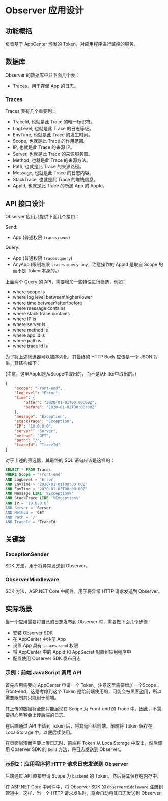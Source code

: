 # Observer 应用设计

## 功能概括

负责基于 AppCenter 颁发的 Token，对应用程序进行监控的服务。

## 数据库

Observer 的数据库中只下面几个表：

* Traces，用于存储 App 的日志。

### Traces

Traces 表有几个重要列：

* TraceId, 也就是此 Trace 的唯一标识符。
* LogLevel, 也就是此 Trace 的日志等级。
* EnvTime, 也就是此 Trace 的发生时间。
* Scope, 也就是此 Trace 的作用范围。
* IP, 也就是此 Trace 的来源 IP。
* Server, 也就是此 Trace 的来源服务器。
* Method, 也就是此 Trace 的来源方法。
* Path, 也就是此 Trace 的来源路径。
* Message, 也就是此 Trace 的日志内容。
* StackTrace, 也就是此 Trace 的堆栈信息。
* AppId, 也就是此 Trace 的所属 App 的 AppId。

## API 接口设计

Observer 应用只提供下面几个接口：

Send:

* App (普通权限 `traces:send`)

Query:

* App (普通权限 `traces:query`)
* AnyApp (限制权限 `traces:query-any`，注意操作的 AppId 是取自 Scope 的而不是 Token 本身的。)

上面两个 Query 的 API，需要增加一些特性进行筛选，例如：

* where scope is
* where log level between\higher\lower
* where time between\after\before
* where message contains
* where stack trace contains
* where IP is
* where server is
* where method is
* where app id is
* where path is
* where trace id is

为了将上述筛选器可以被序列化，其最终的 HTTP Body 应该是一个 JSON 对象，其结构如下：

(注意，这里AppId是从Scope中取出的，而不是从Filter中取出的。)

```json
{
    "scope": "Front-end",
    "logLevel": "Error",
    "time": {
        "after": "2020-01-01T00:00:00Z",
        "before": "2020-01-02T00:00:00Z"
    },
    "message": "Exception",
    "stackTrace": "Exception",
    "IP": "10.0.0.0",
    "server": "Server",
    "method": "GET",
    "path": "/",
    "traceId": "TraceId"
}
```

对于上述的筛选器，其最终的 SQL 语句应该是这样的：

```sql
SELECT * FROM Traces
WHERE Scope = 'Front-end'
AND LogLevel = 'Error'
AND EnvTime > '2020-01-01T00:00:00Z'
AND EnvTime < '2020-01-02T00:00:00Z'
AND Message LIKE '%Exception%'
AND StackTrace LIKE '%Exception%'
AND IP = '10.0.0.0‘
AND Server = 'Server'
AND Method = 'GET'
AND Path = '/'
AND TraceId = 'TraceId'
```

## 关键类

### ExceptionSender

SDK 方法，用于将异常发送到 Observer。

### ObserverMiddleware

SDK 方法，ASP.NET Core 中间件，用于将异常 HTTP 请求发送到 Observer。

## 实际场景

当一个应用需要将自己的日志发布到 Observer 时，需要做下面几个步骤：

* 安装 Observer SDK
* 在 AppCenter 中注册 App
* 设置 App 具有 `traces:send` 权限
* 将 AppCenter 中的 AppId 和 AppSecret 配置到应用程序中
* 配置使用 Observer SDK 发布日志

### 示例：前端 JavaScript 调用 API

首先应用需要向 AppCenter 申请一个 Token。注意这里需要增加一个Scope：Front-end，这是考虑到这个 Token 是给前端使用的，可能会被黑客盗用，所以需要限制其只能用于前端。

其上传的数据将全部只能展现在 Scope 为 Front-end 的 Trace 中。因此，不需要担心黑客会上传后端的日志。

在后端通过 API 申请到 Token 后，将其返回给前端。前端将 Token 保存在 LocalStorage 中，以便后续使用。

在页面崩溃而需要上传日志时，前端将 Token 从 LocalStorage 中取出，然后调用 Observer SDK 的 `Send` 方法，将日志发送到 Observer。

### 示例2：应用程序将 HTTP 请求日志发送到 Observer

后端通过 API 直接申请 Scope 为 `backend` 的 Token，然后将其保存在内存中。

在 ASP.NET Core 中间件中，将 Observer SDK 的 `ObserverMiddleware` 注册到管道中。这样，当一个 HTTP 请求发生时，将会自动将其日志发送到 Observer。
